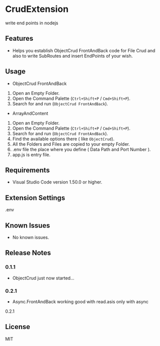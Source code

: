 # CrudExtension
write end points in nodejs

## Features

- Helps you establish ObjectCrud FrontAndBack code for File Crud and also to write SubRoutes and insert EndPoints of your wish.

## Usage

- ObjectCrud FrontAndBack

1. Open an Empty Folder.
2. Open the Command Palette (`Ctrl+Shift+P` / `Cmd+Shift+P`).
3. Search for and run (`ObjectCrud FrontAndBack`).

- ArrayAndContent

1. Open an Empty Folder.
2. Open the Command Palette (`Ctrl+Shift+P` / `Cmd+Shift+P`).
3. Search for and run (`ObjectCrud FrontAndBack`).
4. Find the available options there ( like `ObjectCrud`).
5. All the Folders and Files are copied to your empty Folder.
6. .env file the place where you define ( Data Path and Port Number ).
7. app.js is entry file.

## Requirements

- Visual Studio Code version 1.50.0 or higher.

## Extension Settings

.env

## Known Issues

- No known issues.

## Release Notes

### 0.1.1

- ObjectCrud just now started...

### 0.2.1

- Async.FrontAndBack working good with read.asis only with async

0.2.1

## License

MIT
